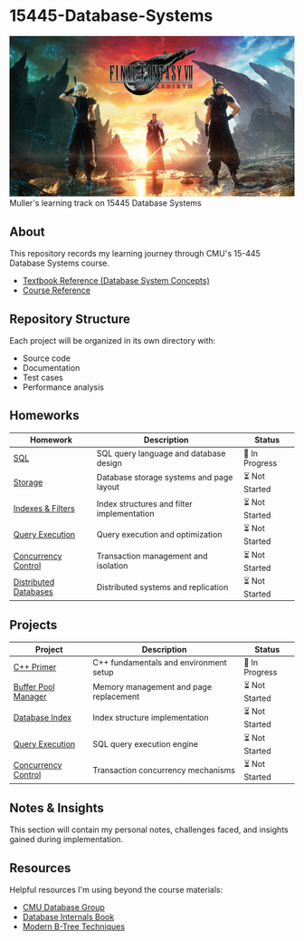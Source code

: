 # 15445-Database-Systems
![15445-Database-Systems](./Images/ff7.png)  
Muller's learning track on 15445 Database Systems

## About
This repository records my learning journey through CMU's 15-445 Database Systems course.
- [Textbook Reference (Database System Concepts)](https://www.db-book.com/)
- [Course Reference](https://15445.courses.cs.cmu.edu/fall2024/)

## Repository Structure

Each project will be organized in its own directory with:
- Source code
- Documentation
- Test cases
- Performance analysis

## Homeworks

| Homework | Description | Status |
|----------|-------------|--------|
| [SQL](./Homeworks/SQL/) | SQL query language and database design | 🔄 In Progress |
| [Storage](./Homeworks/Storage/) | Database storage systems and page layout | ⏳ Not Started |
| [Indexes & Filters](./Homeworks/Indexes%20%26%20Filters/) | Index structures and filter implementation | ⏳ Not Started |
| [Query Execution](./Homeworks/Query%20Execution/) | Query execution and optimization | ⏳ Not Started |
| [Concurrency Control](./Homeworks/Concurrency%20Control/) | Transaction management and isolation | ⏳ Not Started |
| [Distributed Databases](./Homeworks/Distributed%20Databases/) | Distributed systems and replication | ⏳ Not Started |

## Projects

| Project | Description | Status |
|---------|-------------|--------|
| [C++ Primer](./Projects/C++%20Primer/) | C++ fundamentals and environment setup | 🔄 In Progress |
| [Buffer Pool Manager](./Projects/Buffer%20Pool%20Manager/) | Memory management and page replacement | ⏳ Not Started |
| [Database Index](./Projects/Database%20Index/) | Index structure implementation | ⏳ Not Started |
| [Query Execution](./Projects/Query%20Execution/) | SQL query execution engine | ⏳ Not Started |
| [Concurrency Control](./Projects/Concurrency%20Control/) | Transaction concurrency mechanisms | ⏳ Not Started |

## Notes & Insights

This section will contain my personal notes, challenges faced, and insights gained during implementation.

## Resources

Helpful resources I'm using beyond the course materials:
- [CMU Database Group](https://db.cs.cmu.edu/)
- [Database Internals Book](https://www.oreilly.com/library/view/database-internals/9781492040330/)
- [Modern B-Tree Techniques](https://dl.acm.org/doi/10.1561/1900000028)

